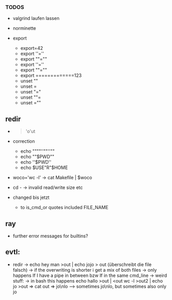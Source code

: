 ### TODOS

- valgrind laufen lassen

- norminette

- export 
	- export=42
	- export ''=''
	- export ""=""
	- export ''=''
	- export ""=""
	- export =============123
	- unset ""
	- unset =
	- unset "="
	- unset ""=
	- unset =""

## redir

-   > 'o'ut

- correction
	- echo """"''""''""
	- echo ""$PWD""
	- echo ''$PWD''
	- echo $USE"R"$HOME

- woco='wc -l'
		-> cat Makefile | $woco

- cd -
	-> invalid read/write size etc

- changed bis jetzt
	- to is_cmd_or quotes included FILE_NAME

## ray
- further error messages for builtins?

## evtl:
- redir
	-> echo hey man >out | echo jojo > out (überschreibt die file falsch)
	  -> if the overwriting is shorter i get a mix of both files
	  -> only happens If I have a pipe in between bzw If in the same cmd_line
	  -> weird stuff:
	  	-> in bash this happens
		echo hallo >out | <out wc -l >out2 | echo jo >out => cat out => jo\nlo
			--> sometimes jo\nlo, but sometimes also only jo
